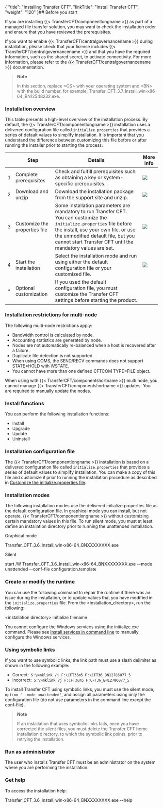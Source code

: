 {
    "title": "Installing Transfer CFT",
    "linkTitle": "Install Transfer CFT",
    "weight": "120"
}## Before you start

If you are installing {{< TransferCFT/componentlongname  >}} as part of a managed file transfer solution, you may want to check the installation order and ensure that you have reviewed the prerequisites.

If you want to enable {{< TransferCFT/centralgovernancename  >}} during installation, please check that your license includes {{< TransferCFT/centralgovernancename  >}} and that you have the required information, such as the shared secret, to activate connectivity. For more information, please refer to the {{< TransferCFT/centralgovernancename  >}} documentation.

> **Note**
>
> In this section, replace &lt;OS> with your operating system and &lt;BN> with the build number, for example, Transfer\_CFT\_3.7\_Install\_win-x86-64\_BN12548232.exe.

### Installation overview

This table presents a high-level overview of the installation process. By default, the {{< TransferCFT/componentlongname  >}} installation uses a delivered configuration file called `initialize.properties` that provides a series of default values to simplify installation. It is important that you understand the difference between customizing this file before or after running the installer prior to starting the process.


|   | Step  | Details  | More info  |
| --- | --- | --- | --- |
| 1  | Complete prerequisites  | Check and fulfill prerequisites such as obtaining a key or system-specific prerequisites.  | <a href="prereqs_overview">![]($1)</a>  |
| 2  | Download and unzip  | Download the installation package from the support site and unzip.  | <a href="#Download">![]($1)</a>  |
| 3  | Customize the properties file  | Some installation parameters are mandatory to run Transfer CFT.<br/> You can customize the <code>initialize.properties</code> file before the install, use your own file, or use the unmodified default file, but you cannot start Transfer CFT until the mandatory values are set. | <a href="properties_file_win">![]($1)</a>  |
| 4  | Start the installation  | Select the installation mode and run using either the default configuration file or your customized file.  | <a href="install_transfer_cft_1">![]($1)</a>  |
| *  | Optional customization  | If you used the default configuration file, you must customize the Transfer CFT settings before starting the product.  |   |


### Installation restrictions for multi-node

The following multi-node restrictions apply:

- Bandwidth control is calculated by node.
- Accounting statistics are generated by node.
- Nodes are not automatically re-balanced when a host is recovered after a failure.
- Duplicate file detection is not supported.
- When using COMS, the SEND/RECV commands does not support STATE=HOLD with WSTATE.
- You cannot have more than one defined CFTCOM TYPE=FILE object.

When using with {{< TransferCFT/componentshortname  >}} multi node, you cannot manage {{< TransferCFT/componentshortname  >}} updates. You are required to manually update the nodes.

### Install functions

You can perform the following installation functions:

- Install
- Upgrade
- Update
- Uninstall

### Installation configuration file

The {{< TransferCFT/componentlongname  >}} installation is based on a delivered configuration file called `initialize.properties` that provides a series of default values to simplify installation. You can make a copy of this file and customize it prior to running the installation procedure as described in [Customize the initialize.properties file](properties_file_win).

### Installation modes

The following installation modes use the delivered initialize.properties file as the default configuration file. In graphical mode you can install, but not operate, {{< TransferCFT/componentlongname  >}} without customizing certain mandatory values in this file. To run silent mode, you must at least define an installation directory prior to running the unattended installation.

Graphical mode

Transfer\_CFT\_3.6\_Install\_win-x86-64\_BNXXXXXXXX.exe

Silent

start /W Transfer\_CFT\_3.6\_Install\_win-x86-64\_BNXXXXXXXX.exe --mode unattended --conf-file configuration.template

### Create or modify the runtime

You can use the following command to repair the runtime if there was an issue during the installation, or to update values that you have modified in the `initialize.properties` file. From the &lt;installation\_directory>, run the following:

&lt;installation directory> initialize filename

You cannot configure the Windows services using the initialize.exe command. Please see [Install services in command line](../install_services_command_line) to manually configure the Windows services.

### Using symbolic links

If you want to use symbolic links, the link path must use a slash delimiter as shown in the following example:

- Correct:` S:\>mklink /j F:\CFT36m5 F:\CFT36_BN12786077_5`
- Incorrect:` S:\>mklink /j F:CFT36m5 F:CFT36_BN12786077_5`

To install Transfer CFT using symbolic links, you must use the silent mode, `option '--mode unattended'`, and assign all parameters using only the configuration file (do not use parameters in the command line except the conf-file).

> **Note**
>
> If an installation that uses symbolic links fails, once you have corrected the silent files, you must delete the Transfer CFT home installation directory, to which the symbolic link points, prior to retrying the installation.

### Run as administrator

The user who installs Transfer CFT must be an administrator on the system where you are performing the installation.

### Get help

To access the installation help:

Transfer\_CFT\_3.6\_Install\_win-x86-64\_BNXXXXXXXX.exe --help
